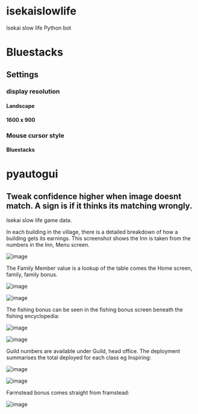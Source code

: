 # isekaislowlife
Isekai slow life Python bot

# Bluestacks
## Settings 
### display resolution
#### Landscape
#### 1600 x 900
### Mouse cursor style
#### Bluestacks

# pyautogui
## Tweak confidence higher when image doesnt match. A sign is if it thinks its matching wrongly.

Isekai slow life game data.

In each building in the village, there is a detailed breakdown of how a building gets its earnings. This screenshot shows the Inn is taken from the numbers in the Inn, Menu screen.

![image](https://github.com/pikaia/isekaislowlife/assets/1948869/6643f11f-2fa4-4e72-8e5c-e3cd7f4d830a)

The Family Member value is a lookup of the table comes the Home screen, family, family bonus.

![image](https://github.com/pikaia/isekaislowlife/assets/1948869/c98c2c19-7295-4d50-98ae-5d25d24be170)

![image](https://github.com/pikaia/isekaislowlife/assets/1948869/33f163c7-ac14-4f7e-912d-f703fd5233bc)

The fishing bonus can be seen in the fishing bonus screen beneath the fishing encyclopedia:

![image](https://github.com/pikaia/isekaislowlife/assets/1948869/65423483-e71a-4467-bb3e-00e598b9c60a)

![image](https://github.com/pikaia/isekaislowlife/assets/1948869/da70af7e-32a0-481f-b2fd-b354811a23ce)


Guild numbers are available under Guild, head office. The deployment summarises the total deployed for each class eg Inspiring:

![image](https://github.com/pikaia/isekaislowlife/assets/1948869/6da67894-4b17-49a8-856e-395be6f2035d)

![image](https://github.com/pikaia/isekaislowlife/assets/1948869/9d5dea52-35e4-4751-85f0-be251f8f5135)

Farmstead bonus comes straight from framstead:

![image](https://github.com/pikaia/isekaislowlife/assets/1948869/c7f6eed2-2436-4645-8570-fe17aeb0ec2b)

